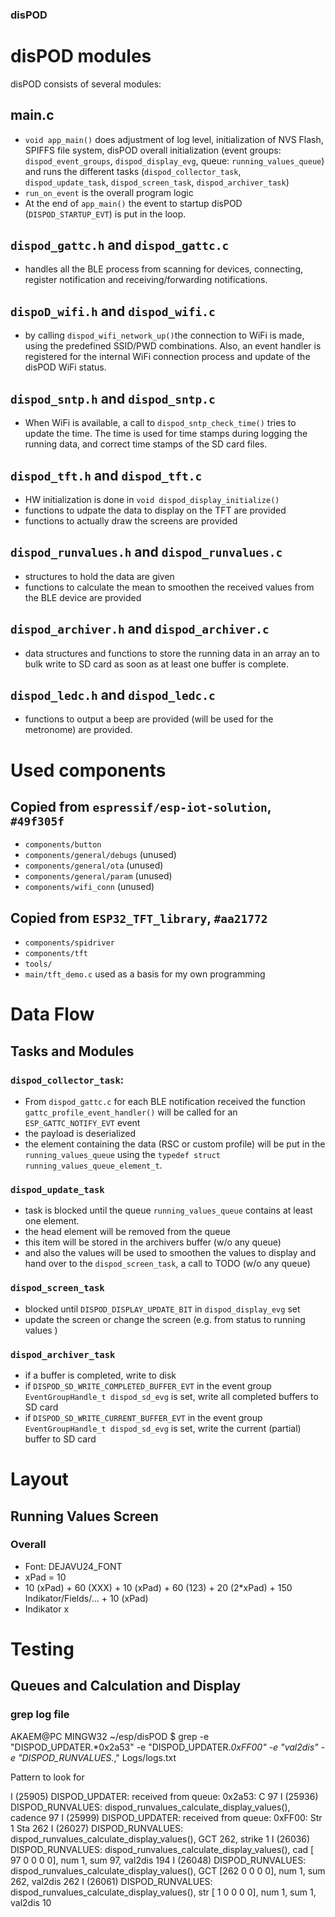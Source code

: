 
### disPOD

# disPOD modules

disPOD consists of several modules:

## main.c

* `void app_main()` does adjustment of log level, initialization of NVS Flash, SPIFFS file system,  disPOD overall initialization (event groups: `dispod_event_groups`, `dispod_display_evg`, queue: `running_values_queue`) and runs the different tasks (`dispod_collector_task`, `dispod_update_task`, `dispod_screen_task`, `dispod_archiver_task`)
* `run_on_event` is the overall program logic
* At the end of `app_main()` the event to startup disPOD (`DISPOD_STARTUP_EVT`) is put in the loop.

## `dispod_gattc.h` and `dispod_gattc.c`

* handles all the BLE process from scanning for devices, connecting, register notification and receiving/forwarding notifications.

## `dispoD_wifi.h` and `dispod_wifi.c`

* by calling `dispod_wifi_network_up()`the connection to WiFi is made, using the predefined SSID/PWD combinations. Also, an event handler is registered for the internal WiFi connection process and update of the disPOD WiFi status.

## `dispod_sntp.h` and `dispod_sntp.c`

* When WiFi is available, a call to `dispod_sntp_check_time()` tries to update the time. The time is used for time stamps during logging the running data, and correct time stamps of the SD card files.

## `dispod_tft.h` and `dispod_tft.c`

* HW initialization is done in `void dispod_display_initialize()`
* functions to udpate the data to display on the TFT are provided
* functions to actually draw the screens are provided

## `dispod_runvalues.h` and `dispod_runvalues.c`

* structures to hold the data are given
* functions to calculate the mean to smoothen the received values from the BLE device are provided

## `dispod_archiver.h` and `dispod_archiver.c`

* data structures and functions to store the running data in an array an to bulk write to SD card as soon as at least one buffer is complete.

## `dispod_ledc.h` and `dispod_ledc.c`

* functions to output a beep are provided (will be used for the metronome) are provided.

# Used components

## Copied from `espressif/esp-iot-solution`, `#49f305f`

* `components/button`
* `components/general/debugs` (unused)
* `components/general/ota` (unused)
* `components/general/param` (unused)
* `components/wifi_conn` (unused)

## Copied from `ESP32_TFT_library`, `#aa21772`

* `components/spidriver`
* `components/tft`
* `tools/`
* `main/tft_demo.c` used as a basis for my own programming

# Data Flow

## Tasks and Modules

### `dispod_collector_task`:

* From `dispod_gattc.c` for each BLE notification received the function `gattc_profile_event_handler()` will be called for an `ESP_GATTC_NOTIFY_EVT` event
* the payload is deserialized
* the element containing the data (RSC or custom profile) will be put in the `running_values_queue` using the `typedef struct running_values_queue_element_t`.

### `dispod_update_task`

* task is blocked until the queue `running_values_queue` contains at least one element.
* the head element will be removed from the queue
* this item will be stored in the archivers buffer (w/o any queue)
* and also the values will be used to smoothen the values to display and hand over to the `dispod_screen_task`, a call to TODO (w/o any queue)

### `dispod_screen_task`

* blocked until `DISPOD_DISPLAY_UPDATE_BIT` in `dispod_display_evg` set
* update the screen or change the screen (e.g. from status to running values )

### `dispod_archiver_task`

* if a buffer is completed, write to disk
* if `DISPOD_SD_WRITE_COMPLETED_BUFFER_EVT` in the event group `EventGroupHandle_t dispod_sd_evg` is set, write all completed buffers to SD card
* if `DISPOD_SD_WRITE_CURRENT_BUFFER_EVT` in the event group `EventGroupHandle_t dispod_sd_evg` is set, write the current (partial)  buffer to SD card

# Layout
## Running Values Screen
### Overall
* Font: DEJAVU24_FONT
* xPad = 10
* 10 (xPad) + 60 (XXX) + 10 (xPad) + 60 (123) + 20 (2*xPad) + 150 Indikator/Fields/... + 10 (xPad)
* Indikator x

# Testing
## Queues and Calculation and Display
### grep log file
AKAEM@PC MINGW32 ~/esp/disPOD
$ grep -e "DISPOD_UPDATER.*0x2a53" -e "DISPOD_UPDATER.*0xFF00" -e "val2dis" -e "DISPOD_RUNVALUES.*,"  Logs/logs.txt

Pattern to look for

I (25905) DISPOD_UPDATER: received from queue: 0x2a53: C  97
I (25936) DISPOD_RUNVALUES: dispod_runvalues_calculate_display_values(), cadence 97
I (25999) DISPOD_UPDATER: received from queue: 0xFF00: Str 1 Sta  262
I (26027) DISPOD_RUNVALUES: dispod_runvalues_calculate_display_values(), GCT 262, strike 1
I (26036) DISPOD_RUNVALUES: dispod_runvalues_calculate_display_values(), cad [ 97   0   0   0   0], num   1, sum   97, val2dis 194
I (26048) DISPOD_RUNVALUES: dispod_runvalues_calculate_display_values(), GCT [262   0   0   0   0], num   1, sum  262, val2dis 262
I (26061) DISPOD_RUNVALUES: dispod_runvalues_calculate_display_values(), str [  1   0   0   0   0], num   1, sum    1, val2dis  10